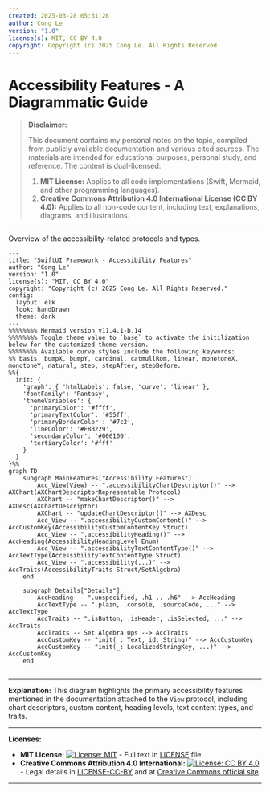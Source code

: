 ```yaml
---
created: 2025-03-28 05:31:26
author: Cong Le
version: "1.0"
license(s): MIT, CC BY 4.0
copyright: Copyright (c) 2025 Cong Le. All Rights Reserved.
---
```




# Accessibility Features - A Diagrammatic Guide 
> **Disclaimer:**
>
> This document contains my personal notes on the topic,
> compiled from publicly available documentation and various cited sources.
> The materials are intended for educational purposes, personal study, and reference.
> The content is dual-licensed:
> 1. **MIT License:** Applies to all code implementations (Swift, Mermaid, and other programming languages).
> 2. **Creative Commons Attribution 4.0 International License (CC BY 4.0):** Applies to all non-code content, including text, explanations, diagrams, and illustrations.
---


Overview of the accessibility-related protocols and types.

```mermaid
---
title: "SwiftUI Framework - Accessibility Features"
author: "Cong Le"
version: "1.0"
license(s): "MIT, CC BY 4.0"
copyright: "Copyright (c) 2025 Cong Le. All Rights Reserved."
config:
  layout: elk
  look: handDrawn
  theme: dark
---
%%%%%%%% Mermaid version v11.4.1-b.14
%%%%%%%% Toggle theme value to `base` to activate the initilization below for the customized theme version.
%%%%%%%% Available curve styles include the following keywords:
%% basis, bumpX, bumpY, cardinal, catmullRom, linear, monotoneX, monotoneY, natural, step, stepAfter, stepBefore.
%%{
  init: {
    'graph': { 'htmlLabels': false, 'curve': 'linear' },
    'fontFamily': 'Fantasy',
    'themeVariables': {
      'primaryColor': '#ffff',
      'primaryTextColor': '#55ff',
      'primaryBorderColor': '#7c2',
      'lineColor': '#F8B229',
      'secondaryColor': '#006100',
      'tertiaryColor': '#fff'
    }
  }
}%%
graph TD
    subgraph MainFeatures["Accessibility Features"]
        Acc_View(View) -- ".accessibilityChartDescriptor()" --> AXChart(AXChartDescriptorRepresentable Protocol)
        AXChart -- "makeChartDescriptor()" --> AXDesc(AXChartDescriptor)
        AXChart -- "updateChartDescriptor()" --> AXDesc
        Acc_View -- ".accessibilityCustomContent()" --> AccCustomKey(AccessibilityCustomContentKey Struct)
        Acc_View -- ".accessibilityHeading()" --> AccHeading(AccessibilityHeadingLevel Enum)
        Acc_View -- ".accessibilityTextContentType()" --> AccTextType(AccessibilityTextContentType Struct)
        Acc_View -- ".accessibility(...)" --> AccTraits(AccessibilityTraits Struct/SetAlgebra)
    end

    subgraph Details["Details"]
        AccHeading -- ".unspecified, .h1 .. .h6" --> AccHeading
        AccTextType -- ".plain, .console, .sourceCode, ..." --> AccTextType
        AccTraits -- ".isButton, .isHeader, .isSelected, ..." --> AccTraits
        AccTraits -- Set Algebra Ops --> AccTraits
        AccCustomKey -- "init(_: Text, id: String)" --> AccCustomKey
        AccCustomKey -- "init(_: LocalizedStringKey, ...)" --> AccCustomKey
    end
    
```

-----


**Explanation:** This diagram highlights the primary accessibility features mentioned in the documentation attached to the `View` protocol, including chart descriptors, custom content, heading levels, text content types, and traits.


---
**Licenses:**

- **MIT License:**  [![License: MIT](https://img.shields.io/badge/License-MIT-yellow.svg)](LICENSE) - Full text in [LICENSE](LICENSE) file.
- **Creative Commons Attribution 4.0 International:** [![License: CC BY 4.0](https://licensebuttons.net/l/by/4.0/88x31.png)](LICENSE-CC-BY) - Legal details in [LICENSE-CC-BY](LICENSE-CC-BY) and at [Creative Commons official site](http://creativecommons.org/licenses/by/4.0/).

---